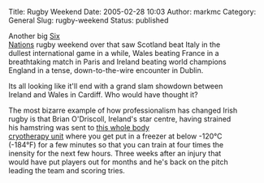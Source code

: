 Title: Rugby Weekend
Date: 2005-02-28 10:03
Author: markmc
Category: General
Slug: rugby-weekend
Status: published

Another big [Six  
Nations](http://en.wikipedia.org/wiki/Six_Nations_Championship) rugby
weekend over that saw Scotland beat Italy in the  
dullest international game in a while, Wales beating France in a  
breathtaking match in Paris and Ireland beating world champions  
England in a tense, down-to-the-wire encounter in Dublin.

Its all looking like it'll end with a grand slam showdown between  
Ireland and Wales in Cardiff. Who would have thought it?

The most bizarre example of how professionalism has changed Irish  
rugby is that Brian O'Driscoll, Ireland's star centre, having strained  
his hamstring was sent to [this whole body  
cryotherapy unit](http://www.cosspala.com.pl/krio/ecenter.htm) where you
get put in a freezer at below -120°C  
(-184°F) for a few minutes so that you can train at four times the  
inensity for the next few hours. Three weeks after an injury that  
would have put players out for months and he's back on the pitch  
leading the team and scoring tries.
